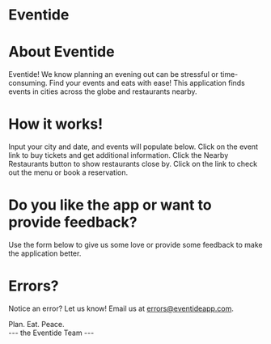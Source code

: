 # Eventide

# About Eventide
Eventide! We know planning an evening out can be stressful or time-consuming. Find your events and eats with ease! This application finds events in cities across the globe and restaurants nearby. 

# How it works!
Input your city and date, and events will populate below. Click on the event link to buy tickets and get additional information. Click the Nearby Restaurants button to show restaurants close by. Click on the link to check out the menu or book a reservation. 

# Do you like the app or want to provide feedback?
Use the form below to give us some love or provide some feedback to make the application better.

# Errors?
Notice an error? Let us know! Email us at errors@eventideapp.com.

Plan. Eat. Peace.<br>
--- the Eventide Team ---
